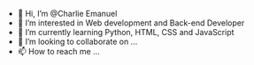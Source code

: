 - 👋 Hi, I’m @Charlie Emanuel
- 👀 I’m interested in Web development and Back-end Developer
- 🌱 I’m currently learning Python, HTML, CSS and JavaScript
- 💞️ I’m looking to collaborate on ...
- 📫 How to reach me ...

<!---
MisterChaw/MisterChaw is a ✨ special ✨ repository because its `README.md` (this file) appears on your GitHub profile.
You can click the Preview link to take a look at your changes.
--->
